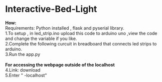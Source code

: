 # Interactive-Bed-Light

<b>How:</b> <br>
Requirements: Python installed , flask and pyserial library.<br>
1.To setup , in led_strip.ino upload this code to arduino uno ,view the code and change the variable if you like. <br>
2.Complete the following curcuit in breadboard that connects led strips to arduino. <br>
3.Run the app.py <br>
<br>
<b>For accessing the webpage outside of the localhost</b> <br>
4.Link:  download <br>
5.Enter " -localhost" <br>

